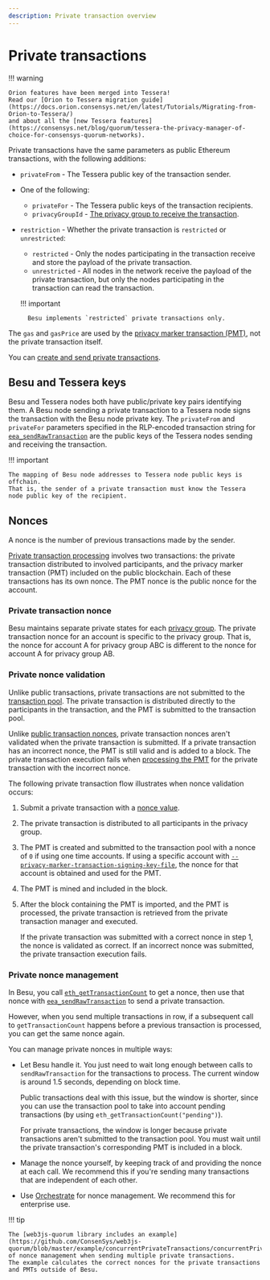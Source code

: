 ```yaml
---
description: Private transaction overview
---
```


# Private transactions

!!! warning

    Orion features have been merged into Tessera!
    Read our [Orion to Tessera migration guide](https://docs.orion.consensys.net/en/latest/Tutorials/Migrating-from-Orion-to-Tessera/)
    and about all the [new Tessera features](https://consensys.net/blog/quorum/tessera-the-privacy-manager-of-choice-for-consensys-quorum-networks).

Private transactions have the same parameters as public Ethereum transactions, with the following additions:

* `privateFrom` - The Tessera public key of the transaction sender.
* One of the following:
    * `privateFor` - The Tessera public keys of the transaction recipients.
    * `privacyGroupId` - [The privacy group to receive the transaction](Privacy-Groups.md).
* `restriction` - Whether the private transaction is `restricted` or `unrestricted`:
    * `restricted` - Only the nodes participating in the transaction receive
      and store the payload of the private transaction.
    * `unrestricted` - All nodes in the network receive the payload of the private transaction, but only the nodes
      participating in the transaction can read the transaction.

    !!! important

        Besu implements `restricted` private transactions only.

The `gas` and `gasPrice` are used by the [privacy marker transaction (PMT)](Private-Transactions.md), not the private
transaction itself.

You can [create and send private transactions](../../HowTo/Send-Transactions/Creating-Sending-Private-Transactions.md).

## Besu and Tessera keys

Besu and Tessera nodes both have public/private key pairs identifying them.
A Besu node sending a private transaction to a Tessera node signs the transaction with the Besu node private key.
The `privateFrom` and `privateFor` parameters specified in the RLP-encoded transaction string for
[`eea_sendRawTransaction`](../../Reference/API-Methods.md#eea_sendrawtransaction) are the public keys of the Tessera
nodes sending and receiving the transaction.

!!! important

    The mapping of Besu node addresses to Tessera node public keys is offchain.
    That is, the sender of a private transaction must know the Tessera node public key of the recipient.

## Nonces

A nonce is the number of previous transactions made by the sender.

[Private transaction processing](Private-Transaction-Processing.md) involves two transactions:
the private transaction distributed to involved participants, and the privacy marker transaction (PMT) included on the
public blockchain.
Each of these transactions has its own nonce.
The PMT nonce is the public nonce for the account.

### Private transaction nonce

Besu maintains separate private states for each [privacy group](../../Concepts/Privacy/Privacy-Groups.md).
The private transaction nonce for an account is specific to the privacy group.
That is, the nonce for account A for privacy group ABC is different to the nonce for account A for privacy group AB.

### Private nonce validation

Unlike public transactions, private transactions are not submitted to the [transaction pool](../Transactions/Transaction-Pool.md).
The private transaction is distributed directly to the participants in the transaction, and the PMT is submitted to the
transaction pool.

Unlike [public transaction nonces](../Transactions/Transaction-Validation.md), private transaction nonces aren't
validated when the private transaction is submitted.
If a private transaction has an incorrect nonce, the PMT is still valid and is added to a block.
The private transaction execution fails when [processing the PMT](Private-Transaction-Processing.md) for the private
transaction with the incorrect nonce.

The following private transaction flow illustrates when nonce validation occurs:

1. Submit a private transaction with a [nonce value](#private-transaction-nonce).
1. The private transaction is distributed to all participants in the privacy group.
1. The PMT is created and submitted to the transaction pool with a nonce of `0` if using one time accounts.
   If using a specific account with [`--privacy-marker-transaction-signing-key-file`](../../Reference/CLI/CLI-Syntax.md#privacy-marker-transaction-signing-key-file),
   the nonce for that account is obtained and used for the PMT.
1. The PMT is mined and included in the block.
1. After the block containing the PMT is imported, and the PMT is processed, the private transaction is retrieved from
   the private transaction manager and executed.

    If the private transaction was submitted with a correct nonce in step 1, the nonce is validated as correct.
    If an incorrect nonce was submitted, the private transaction execution fails.

### Private nonce management

In Besu, you call [`eth_getTransactionCount`](../../Reference/API-Methods.md#eth_gettransactioncount) to get a nonce,
then use that nonce with [`eea_sendRawTransaction`](../../Reference/API-Methods.md#eea_sendrawtransaction) to send a
private transaction.

However, when you send multiple transactions in row, if a subsequent call to `getTransactionCount` happens before a
previous transaction is processed, you can get the same nonce again.

You can manage private nonces in multiple ways:

* Let Besu handle it.
  You just need to wait long enough between calls to `sendRawTransaction` for the transactions to process.
  The current window is around 1.5 seconds, depending on block time.

    Public transactions deal with this issue, but the window is shorter, since you can use the transaction pool to take
    into account pending transactions (by using `eth_getTransactionCount("pending")`).

    For private transactions, the window is longer because private transactions aren't submitted to the transaction pool.
    You must wait until the private transaction's corresponding PMT is included in a block.

* Manage the nonce yourself, by keeping track of and providing the nonce at each call.
  We recommend this if you're sending many transactions that are independent of each other.

* Use [Orchestrate](https://docs.orchestrate.consensys.net/en/stable/) for nonce management.
  We recommend this for enterprise use.

!!! tip

    The [web3js-quorum library includes an example](https://github.com/ConsenSys/web3js-quorum/blob/master/example/concurrentPrivateTransactions/concurrentPrivateTransactions.js)
    of nonce management when sending multiple private transactions.
    The example calculates the correct nonces for the private transactions and PMTs outside of Besu.
